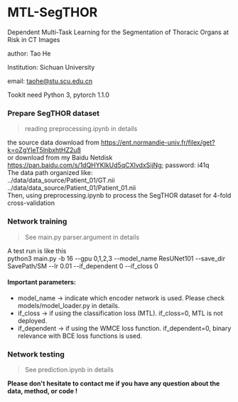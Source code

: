 # MTL-SegTHOR
Dependent Multi-Task Learning for the Segmentation of Thoracic Organs at Risk in CT Images

author: Tao He

Institution: Sichuan University

email: taohe@stu.scu.edu.cn

Tookit need 
Python 3, pytorch 1.1.0


### Prepare SegTHOR dataset
> reading preprocessing.ipynb in details

the source data download from https://ent.normandie-univ.fr/filex/get?k=oZgYIeT5lnbxhtHZ2u8 \
or  download from my Baidu Netdisk https://pan.baidu.com/s/1dQHYKIkUd5qCXIvdxSijNg; password: i41q \
The data path organized like: \
../data/data_source/Patient_01/GT.nii \
../data/data_source/Patient_01/Patient_01.nii \
Then, using preprocessing.ipynb to process the SegTHOR dataset for 4-fold cross-validation


### Network training
> See main.py parser.argument in details

A test run is  like this \
python3 main.py -b 16 --gpu 0,1,2,3 --model_name ResUNet101 --save_dir SavePath/SM --lr 0.01 --if_dependent 0 --if_closs 0

#### Important parameters:
- model_name -> indicate which encoder network is used. Please check models/model_loader.py in details.
- if_closs -> if using the classification loss (MTL). if_closs=0, MTL is not deployed.
- if_dependent -> if using the WMCE loss function. if_dependent=0, binary relevance with BCE loss functions is used.


### Network testing
> See prediction.ipynb in details
 
 
**Please don't hesitate to contact me if you have any question about the data, method, or code !**
